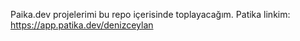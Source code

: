 Paika.dev projelerimi bu repo içerisinde toplayacağım.
Patika linkim: https://app.patika.dev/denizceylan
